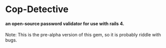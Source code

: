 # Cop-Detective
#### an open-source password validator for use with rails 4.

<p> Note: This is the pre-alpha version of this gem, so it is probably riddle with bugs.</p>